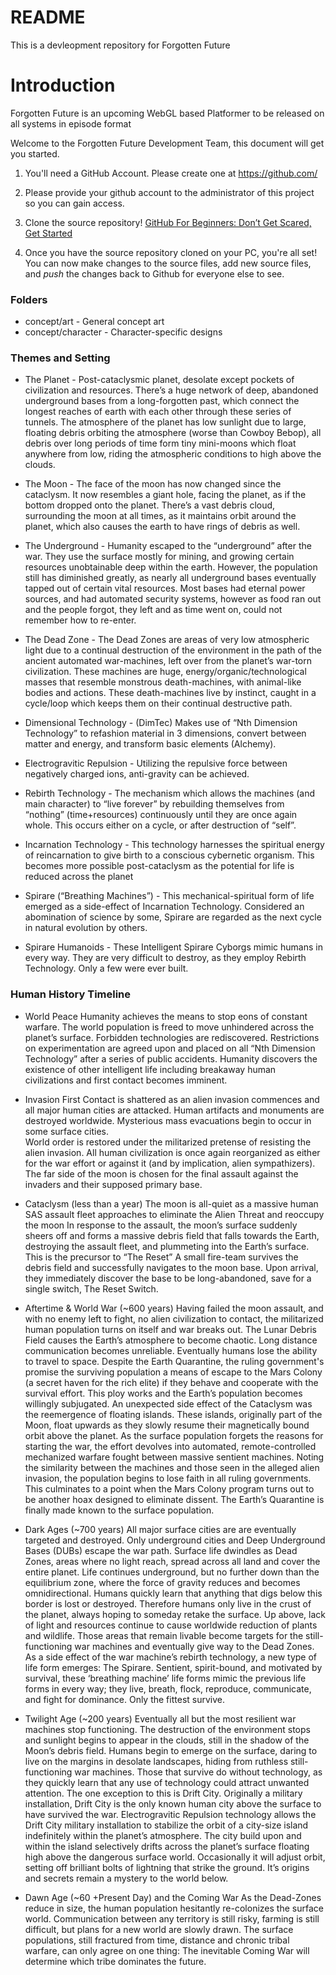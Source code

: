 # README
This is a devleopment repository for Forgotten Future

# Introduction
Forgotten Future is an upcoming WebGL based Platformer to be released on all systems in episode format


Welcome to the Forgotten Future Development Team, this document will get you started.

1. You'll need a GitHub Account. Please create one at https://github.com/

2. Please provide your github account to the administrator of this project so you can gain access.

3. Clone the source repository!
[GitHub For Beginners: Don’t Get Scared, Get Started](https://readwrite.com/2013/09/30/understanding-github-a-journey-for-beginners-part-1/)

4. Once you have the source repository cloned on your PC, you're all set! You can now make changes to the source files, add new source files, and *push* the changes back to Github for everyone else to see. 

### Folders

* concept/art - General concept art
* concept/character - Character-specific designs

### Themes and Setting
* The Planet - Post-cataclysmic planet, desolate except pockets of civilization and resources. There’s a huge network of deep, abandoned underground bases from a long-forgotten past, which connect the longest reaches of earth with each other through these series of tunnels. The atmosphere of the planet has low sunlight due to large, floating debris orbiting the atmosphere (worse than Cowboy Bebop), all debris over long periods of time form tiny mini-moons which float anywhere from low, riding the atmospheric conditions to high above the clouds. 

* The Moon - The face of the moon has now changed since the cataclysm.  It now resembles a giant hole, facing the planet, as if the bottom dropped onto the planet. There’s a vast debris cloud, surrounding the moon at all times, as it maintains orbit around the planet, which also causes the earth to have rings of debris as well. 

* The Underground - Humanity escaped to the “underground” after the war. They use the surface mostly for mining, and growing certain resources unobtainable deep within the earth. However, the population still has diminished greatly, as nearly all underground bases eventually tapped out of certain vital resources. Most bases had eternal power sources, and had automated security systems, however as food ran out and the  people forgot, they left and as time went on, could not remember how to re-enter.

* The Dead Zone - The Dead Zones are areas of very low atmospheric light due to a continual destruction of the environment in the path of the ancient automated war-machines, left over from the planet’s war-torn civilization. These machines are huge, energy/organic/technological masses that resemble monstrous death-machines, with animal-like bodies and actions. These death-machines live by instinct, caught in a cycle/loop which keeps them on their continual destructive path.

* Dimensional Technology - (DimTec) Makes use of “Nth Dimension Technology” to refashion material in 3 dimensions, convert between matter and energy, and transform basic elements (Alchemy).

* Electrogravitic Repulsion - Utilizing the repulsive force between negatively charged ions, anti-gravity can be achieved. 

* Rebirth Technology - The mechanism which allows the machines (and main character) to “live forever” by rebuilding themselves from “nothing” (time+resources) continuously until they are once again whole. This occurs either on a cycle, or after destruction of “self”.

* Incarnation Technology - This technology harnesses the spiritual energy of reincarnation to give birth to a conscious cybernetic organism. This becomes more possible post-cataclysm as the potential for life is reduced across the planet

* Spirare (“Breathing Machines”) - This mechanical-spiritual form of life emerged as a side-effect of Incarnation Technology. Considered an abomination of science by some, Spirare are regarded as the next cycle in natural evolution by others. 

* Spirare Humanoids - These Intelligent Spirare Cyborgs mimic humans in every way. They are very difficult to destroy, as they employ Rebirth Technology. Only a few were ever built.


### Human History Timeline

* World Peace
Humanity achieves the means to stop eons of constant warfare. The world population is freed to move unhindered across the planet’s surface.
Forbidden technologies are rediscovered. Restrictions on experimentation are agreed upon and placed on all “Nth Dimension Technology” after a series of public accidents. 
Humanity discovers the existence of other intelligent life including breakaway human civilizations and first contact becomes imminent.

* Invasion 
First Contact is shattered as an alien invasion commences and all major human cities are attacked. Human artifacts and monuments are destroyed worldwide. Mysterious mass evacuations begin to occur in some surface cities.  
World order is restored under the militarized pretense of resisting the alien invasion. All human civilization is once again reorganized as either for the war effort or against it (and by implication, alien sympathizers).
The far side of the moon is chosen for the final assault against the invaders and their supposed primary base.

* Cataclysm (less than a year)
The moon is all-quiet as a massive human SAS assault fleet approaches to eliminate the Alien Threat and reoccupy the moon
In response to the assault, the moon’s surface suddenly sheers off and forms a massive debris field that falls towards the Earth, destroying the assault fleet, and plummeting into the Earth’s surface. This is the precursor to “The Reset”
A small fire-team survives the debris field and successfully navigates to the moon base. Upon arrival, they immediately discover the base to be long-abandoned, save for a single switch, The Reset Switch. 

* Aftertime & World War (~600 years)
Having failed the moon assault, and with no enemy left to fight, no alien civilization to contact, the militarized human population turns on itself and war breaks out.
The Lunar Debris Field causes the Earth’s atmosphere to become chaotic. Long distance communication becomes unreliable. Eventually humans lose the ability to travel to space. Despite the Earth Quarantine, the ruling government's promise the surviving population a means of escape to the Mars Colony (a secret haven for the rich elite) if they behave and cooperate with the survival effort. This ploy works and the Earth’s population becomes willingly subjugated. 
An unexpected side effect of the Cataclysm was the reemergence of floating islands. These islands, originally part of the Moon, float upwards as they slowly resume their magnetically bound orbit above the planet. 
As the surface population forgets the reasons for starting the war, the effort devolves into automated, remote-controlled mechanized warfare fought between massive sentient machines. Noting the similarity between the machines and those seen in the alleged alien invasion, the population begins to lose faith in all ruling governments. This culminates to a point when the Mars Colony program turns out to be another hoax designed to eliminate dissent. The Earth’s Quarantine is finally made known to the surface population. 

* Dark Ages (~700 years)
All major surface cities are are eventually targeted and destroyed. Only underground cities and Deep Underground Bases (DUBs) escape the war path. Surface life dwindles as Dead Zones, areas where no light reach, spread across all land and cover the entire planet.
Life continues underground, but no further down than the equilibrium zone, where the force of gravity reduces and becomes omnidirectional. Humans quickly learn that anything that digs below this border is lost or destroyed. Therefore humans only live in the crust of the planet, always hoping to someday retake the surface.
Up above, lack of light and resources continue to cause worldwide reduction of plants and wildlife. Those areas that remain livable become targets for the still-functioning war machines and eventually give way to the Dead Zones. 
As a side effect of the war machine’s rebirth technology, a new type of life form emerges: The Spirare. Sentient, spirit-bound, and motivated by survival, these ‘breathing machine’ life forms mimic the previous life forms in every way; they live, breath, flock, reproduce, communicate, and fight for dominance. Only the fittest survive. 

* Twilight Age (~200 years)
Eventually all but the most resilient war machines stop functioning. The destruction of the environment stops and sunlight begins to appear in the clouds, still in the shadow of the Moon’s debris field. 
Humans begin to emerge on the surface, daring to live on the margins in desolate landscapes, hiding from ruthless still-functioning war machines. Those that survive do without technology, as they quickly learn that any use of technology could attract unwanted attention. 
The one exception to this is Drift City. Originally a military installation, Drift City is the only known human city above the surface to have survived the war. Electrogravitic Repulsion technology allows the Drift City military installation to stabilize the orbit of a city-size island indefinitely within the planet’s atmosphere. The city build upon and within the island selectively drifts across the planet’s surface floating high above the dangerous surface world. Occasionally it will adjust orbit, setting off brilliant bolts of lightning that strike the ground. It’s origins and secrets remain a mystery to the world below. 

* Dawn Age (~60 +Present Day) and the Coming War
As the Dead-Zones reduce in size, the human population hesitantly re-colonizes the surface world. Communication between any territory is still risky, farming is still difficult, but plans for a new world are slowly drawn. The surface populations, still fractured from time, distance and chronic tribal warfare, can only agree on one thing: The inevitable Coming War will determine which tribe dominates the future.

